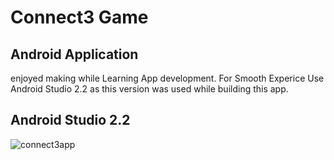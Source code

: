 # Connect3 Game


## Android Application 

enjoyed making while Learning App development.
For Smooth Experice Use Android Studio 2.2 as this version was used while building this app.

## Android Studio  2.2

![connect3app](https://user-images.githubusercontent.com/29300053/53915622-4e99ac00-4086-11e9-8012-2701ade0ea88.gif)
